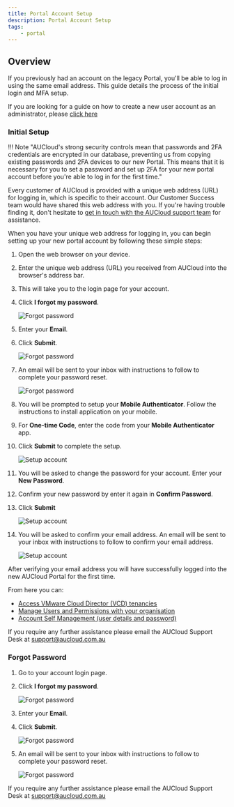 ```yaml
---
title: Portal Account Setup
description: Portal Account Setup
tags:
    - portal
---
```


## Overview

If you previously had an account on the legacy Portal, you'll be able to log in using the same email address. This guide details the process of the initial login and MFA setup.

If you are looking for a guide on how to create a new user account as an administrator, please
[click here](./portal-users-mgmt.md)

### Initial Setup

!!! Note "AUCloud's strong security controls mean that passwords and 2FA credentials are encrypted in our database, preventing us from copying existing passwords and 2FA devices to our new Portal. This means that it is necessary for you to set a password and set up 2FA for your new portal account before you're able to log in for the first time."

Every customer of AUCloud is provided with a unique web address (URL) for logging in, which is specific to their account. Our Customer Success team would have shared this web address with you. If you're having trouble finding it, don't hesitate to [get in touch with the AUCloud support team](../support/index.md) for assistance.

When you have your unique web address for logging in, you can begin setting up your new portal account by following these simple steps:

1. Open the web browser on your device.
1. Enter the unique web address (URL) you received from AUCloud into the browser's address bar.
1. This will take you to the login page for your account.
1. Click **I forgot my password**.

    ![Forgot password](./assets/forgot-password.png)

1. Enter your **Email**.
1. Click **Submit**.

    ![Forgot password](./assets/submit-forgot-password.png)

1. An email will be sent to your inbox with instructions to follow to complete your password reset.

    ![Forgot password](./assets/forgot-password-3.png)

1. You will be prompted to setup your **Mobile Authenticator**. Follow the instructions to install application on your mobile.
1. For **One-time Code**, enter the code from your **Mobile Authenticator** app.
1. Click **Submit** to complete the setup.

    ![Setup account](./assets/mfa-setup.png)

1. You will be asked to change the password for your account. Enter your **New Password**.
1. Confirm your new password by enter it again in **Confirm Password**.
1. Click **Submit**

    ![Setup account](./assets/update-password.png)

1. You will be asked to confirm your email address. An email will be sent to your inbox with instructions to follow to confirm your email address.

    ![Setup account](./assets/setup-account-5.png)

After verifying your email address you will have successfully logged into the new AUCloud Portal for the first time. 

From here you can:

- [Access VMware Cloud Director (VCD) tenancies](./vcd-login.md)
- [Manage Users and Permissions with your organisation](./vcd-user-mgmt.md)
- [Account Self Management (user details and password)](./portal-account-self-mgmt.md)

If you require any further assistance please email the AUCloud Support Desk at support@aucloud.com.au

### Forgot Password

1. Go to your account login page.
1. Click **I forgot my password**.

    ![Forgot password](./assets/forgot-password.png)

1. Enter your **Email**.
1. Click **Submit**.

    ![Forgot password](./assets/submit-forgot-password.png)

1. An email will be sent to your inbox with instructions to follow to complete your password reset.

    ![Forgot password](./assets/forgot-password-3.png)

If you require any further assistance please email the AUCloud Support Desk at support@aucloud.com.au
